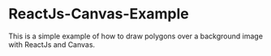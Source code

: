 # ReactJs-Canvas-Example
This is a simple example of how to draw polygons over a background image with ReactJs and Canvas. 
